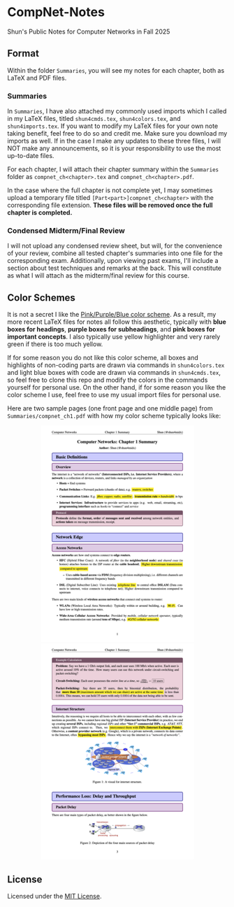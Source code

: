 # CompNet-Notes
Shun's Public Notes for Computer Networks in Fall 2025

## Format
Within the folder `Summaries`, you will see my notes for each chapter, both as LaTeX and PDF files.

### Summaries
In `Summaries`, I have also attached my commonly used imports which I called in my LaTeX files, titled `shun4cmds.tex`, `shun4colors.tex`, and `shun4imports.tex`. If you want to modify my LaTeX files for your own note taking benefit, feel free to do so and credit me. Make sure you download my imports as well. If in the case I make any updates to these three files, I will NOT make any announcements, so it is your responsibility to use the most up-to-date files.

For each chapter, I will attach their chapter summary within the `Summaries` folder as `compnet_ch<chapter>.tex` and `compnet_ch<chapter>.pdf`.

In the case where the full chapter is not complete yet, I may sometimes upload a temporary file titled `[Part<part>]compnet_ch<chapter>` with the corresponding file extension. **These files will be removed once the full chapter is completed.**

### Condensed Midterm/Final Review
I will not upload any condensed review sheet, but will, for the convenience of your review, combine all tested chapter's summaries into one file for the corresponding exam. Additionally, upon viewing past exams, I'll include a section about test techniques and remarks at the back. This will constitute as what I will attach as the midterm/final review for this course.

## Color Schemes
It is not a secret I like the [Pink/Purple/Blue color scheme](https://github.com/shun4midx/Pink-Purple-Blue-VSCode-Theme). As a result, my more recent LaTeX files for notes all follow this aesthetic, typically with **blue boxes for headings**, **purple boxes for subheadings**, and **pink boxes for important concepts**. I also typically use yellow highlighter and very rarely green if there is too much yellow. 

If for some reason you do not like this color scheme, all boxes and highlights of non-coding parts are drawn via commands in `shun4colors.tex` and light blue boxes with code are drawn via commands in `shun4cmds.tex`, so feel free to clone this repo and modify the colors in the commands yourself for personal use. On the other hand, if for some reason you like the color scheme I use, feel free to use my usual import files for personal use.

Here are two sample pages (one front page and one middle page) from `Summaries/compnet_ch1.pdf` with how my color scheme typically looks like:

<p align="center">
  <img src="README_Images/compnet_ch1_p1.png" alt="Front Page" style="max-width: min(350px, 100%);"/>
  <img src="README_Images/compnet_ch1_p3.png" alt="Middle Page" style="max-width: min(350px, 100%);"/>
</p>

## License
Licensed under the [MIT License](./LICENSE).
